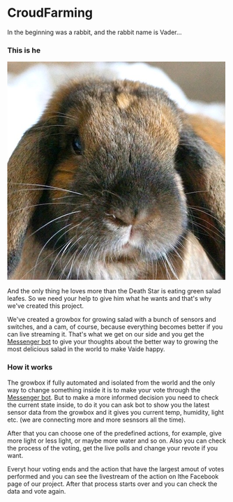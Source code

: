# CroudFarming

In the beginning was a rabbit, and the rabbit name is Vader...

### This is he
![alt text](./vaider.jpeg "The Vaider")

And the only thing he loves more than the Death Star is eating green salad leafes. So we need your help to give him what he wants and that's why we've created this project.

We've created a growbox for growing salad with a bunch of sensors and switches, and a cam, of course, because everything becomes better if you can live streaming it. That's what we get on our side and you get the [Messenger bot](https://www.facebook.com/Green-Bot-Messenger-196489871202541/) to give your thoughts about the better way to growing the most delicious salad in the world to make Vaide happy. 

### How it works

The growbox if fully automated and isolated from the world and the only way to change something inside it is to make your vote through the [Messenger bot](https://www.facebook.com/Green-Bot-Messenger-196489871202541/). But to make a more informed decision you need to check the current state inside, to do it you can ask bot to show you the latest sensor data from the growbox and it gives you current temp, humidity, light etc. (we are connecting more and more sesnsors all the time). 

After that you can choose one of the predefined actions, for example, give more light or less light, or maybe more water and so on. Also you can check the process of the voting, get the live polls and change your revote if you want.


Everyt hour voting ends and the action that have the largest amout of votes performed and you can see the livestream of the action on lthe Facebook page of our project. After that process starts over and you can check the data and vote again.
